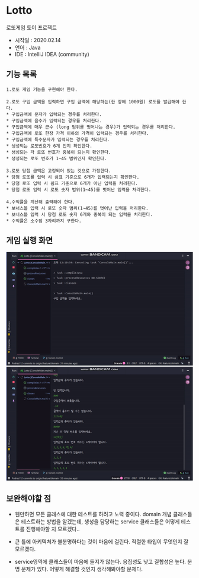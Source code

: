# Lotto

로또게임 토이 프로젝트

* 시작일 : 2020.02.14
* 언어 : Java
* IDE : IntelliJ IDEA (community)

## 기능 목록	

```
1.로또 게임 기능을 구현해야 한다.
 
2.로또 구입 금액을 입력하면 구입 금액에 해당하는(한 장에 1000원) 로또를 발급해야 한다. 
* 구입금액에 문자가 입력되는 경우를 처리한다.
* 구입금액에 음수가 입력되는 경우를 처리한다.
* 구입금액에 매우 큰수 (long 범위를 벗어나는 경우)가 입력되는 경우를 처리한다.
* 구입금액에 로또 한장 가격 이하의 가격이 입력되는 경우를 처리한다.
* 구입금액에 특수문자가 입력되는 경우를 처리한다.
* 생성되는 로또번호가 6개 인지 확인한다.
* 생성되는 각 로또 번호가 중복이 되는지 확인한다.
* 생성되는 로또 번호가 1~45 범위인지 확인한다.

3.로또 당첨 금액은 고정되어 있는 것으로 가정한다. 
* 당첨 로또를 입력 시 쉼표 기준으로 6개가 입력되는지 확인한다.
* 당첨 로또 입력 시 쉼표 기준으로 6개가 아닌 입력을 처리한다.
* 당첨 로또 입력 시 로또 숫자 범위(1~45)를 벗어난 입력을 처리한다.

4.수익률을 계산해 출력해야 한다.
* 보너스볼 입력 시 로또 숫자 범위(1~45)를 벗어난 입력을 처리한다.
* 보너스볼 입력 시 당첨 로또 숫자 6개와 중복이 되는 입력을 처리한다. 
* 수익률은 소수점 3자리까지 구한다.
```

## 게임 실행 화면

<img src="/doc/gif/gameplay1.gif"> 

<br>

<img src="/doc/gif/gameplay2.gif"> 

## 보완해야할 점

* 웬만하면 모든 클래스에 대한 테스트를 하려고 노력 중이다.  domain 개념 클래스들은 테스트하는 방법을 알겠는데,  생성을 담당하는 service 클래스들은 어떻게 테스트를 진행해야할 지 모르겠다.. 

* 큰 틀에 아키텍쳐가 불분명하다는 것이 마음에 걸린다.  적절한 타입이 무엇인지 잘 모르겠다.

* service영역에 클래스들이 마음에 들지가 않는다.  응집성도 낮고 결합성은 높다.  분명 문제가 있다. 어떻게 해결할 것인지 생각해봐야할 문제다.